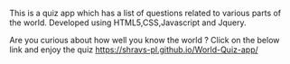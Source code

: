 This is a quiz app which has a list of questions related to various parts of the world. Developed using HTML5,CSS,Javascript and Jquery.

Are you curious about how well you know the world ? 
Click on the below link and enjoy the quiz
https://shravs-pl.github.io/World-Quiz-app/
